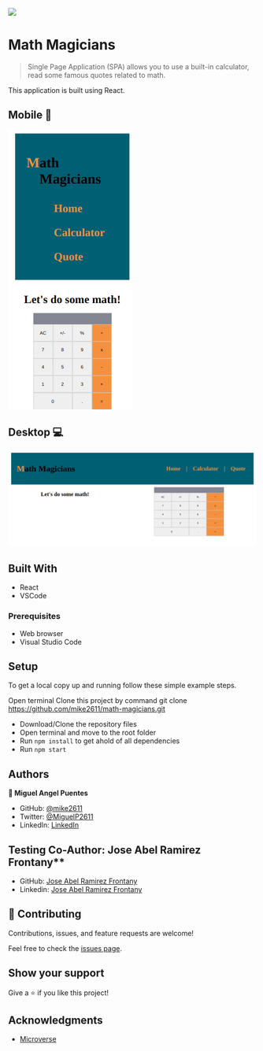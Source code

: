 ![](https://img.shields.io/badge/Microverse-blueviolet)

# Math Magicians

> Single Page Application (SPA) allows you to use a built-in calculator, read some famous quotes related to math.

This application is built using React.

## Mobile 📱

![screenshot](./images/mobileImage.png)

## Desktop 💻

![screenshot](./images/desktopImage.png)

## Built With

- React
- VSCode

### Prerequisites

- Web browser
- Visual Studio Code

## Setup

To get a local copy up and running follow these simple example steps.

Open terminal
Clone this project by command git clone https://github.com/mike2611/math-magicians.git

- Download/Clone the repository files
- Open terminal and move to the root folder
- Run `npm install` to get ahold of all dependencies
- Run `npm start`

## Authors

**👤 Miguel Angel Puentes**

- GitHub: [@mike2611](https://github.com/mike2611)
- Twitter: [@MiguelP2611](https://twitter.com/MiguelP2611)
- LinkedIn: [LinkedIn](https://linkedin.com/in/miguel-puentes-mata-90a562139/)

## Testing Co-Author: Jose Abel Ramirez Frontany\*\*

- GitHub: [Jose Abel Ramirez Frontany](https://github.com/jose-Abel)
- Linkedin: [Jose Abel Ramirez Frontany](https://www.linkedin.com/in/jose-abel-ramirez-frontany-7674a842/)

## 🤝 Contributing

Contributions, issues, and feature requests are welcome!

Feel free to check the [issues page](../../issues/).

## Show your support

Give a ⭐️ if you like this project!

## Acknowledgments

- [Microverse](https://www.microverse.org/)
